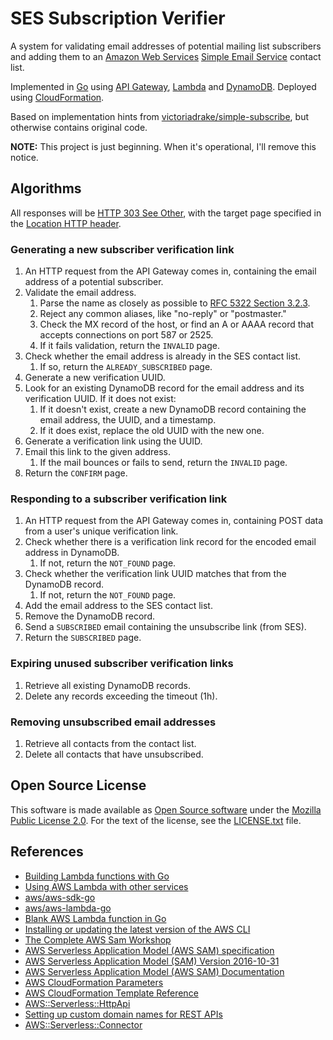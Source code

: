 # SES Subscription Verifier

A system for validating email addresses of potential mailing list subscribers
and adding them to an [Amazon Web Services][] [Simple Email Service][]
contact list.

Implemented in [Go][] using [API Gateway][], [Lambda][] and [DynamoDB][].
Deployed using [CloudFormation][].

Based on implementation hints from [victoriadrake/simple-subscribe][], but
otherwise contains original code.

**NOTE:** This project is just beginning. When it's operational, I'll remove
this notice.

## Algorithms

All responses will be [HTTP 303 See Other][], with the target page specified in
the [Location HTTP header][].

### Generating a new subscriber verification link

1. An HTTP request from the API Gateway comes in, containing the email address
   of a potential subscriber.
1. Validate the email address.
   1. Parse the name as closely as possible to [RFC 5322 Section 3.2.3][].
   1. Reject any common aliases, like "no-reply" or "postmaster."
   1. Check the MX record of the host, or find an A or AAAA record that accepts
      connections on port 587 or 2525.
   1. If it fails validation, return the `INVALID` page.
1. Check whether the email address is already in the SES contact list.
   1. If so, return the `ALREADY_SUBSCRIBED` page.
1. Generate a new verification UUID.
1. Look for an existing DynamoDB record for the email address and its
   verification UUID. If it does not exist:
   1. If it doesn't exist, create a new DynamoDB record containing the email
      address, the UUID, and a timestamp.
   1. If it does exist, replace the old UUID with the new one.
1. Generate a verification link using the UUID.
1. Email this link to the given address.
   1. If the mail bounces or fails to send, return the `INVALID` page.
1. Return the `CONFIRM` page.

### Responding to a subscriber verification link

1. An HTTP request from the API Gateway comes in, containing POST data from a
   user's unique verification link.
1. Check whether there is a verification link record for the encoded email
   address in DynamoDB.
   1. If not, return the `NOT_FOUND` page.
1. Check whether the verification link UUID matches that from the DynamoDB
   record.
   1. If not, return the `NOT_FOUND` page.
1. Add the email address to the SES contact list.
1. Remove the DynamoDB record.
1. Send a `SUBSCRIBED` email containing the unsubscribe link (from SES).
1. Return the `SUBSCRIBED` page.

### Expiring unused subscriber verification links

1. Retrieve all existing DynamoDB records.
1. Delete any records exceeding the timeout (1h).

### Removing unsubscribed email addresses

1. Retrieve all contacts from the contact list.
1. Delete all contacts that have unsubscribed.

## Open Source License

This software is made available as [Open Source software][oss-def] under the
[Mozilla Public License 2.0][]. For the text of the license, see the
[LICENSE.txt](LICENSE.txt) file.

## References

- [Building Lambda functions with Go][]
- [Using AWS Lambda with other services][]
- [aws/aws-sdk-go][]
- [aws/aws-lambda-go][]
- [Blank AWS Lambda function in Go][]
- [Installing or updating the latest version of the AWS CLI][]
- [The Complete AWS Sam Workshop][]
- [AWS Serverless Application Model (AWS SAM) specification][]
- [AWS Serverless Application Model (SAM) Version 2016-10-31][]
- [AWS Serverless Application Model (AWS SAM) Documentation][]
- [AWS CloudFormation Parameters][]
- [AWS CloudFormation Template Reference][]
- [AWS::Serverless::HttpApi][]
- [Setting up custom domain names for REST APIs][]
- [AWS::Serverless::Connector][]

[Amazon Web Services]: https://aws.amazon.com
[Simple Email Service]: https://aws.amazon.com/ses/
[Go]: https://go.dev/
[API Gateway]: https://aws.amazon.com/api-gateway/
[Lambda]: https://aws.amazon.com/lambda/
[DynamoDB]: https://aws.amazon.com/dynamodb/
[CloudFormation]: https://aws.amazon.com/cloudformation/
[victoriadrake/simple-subscribe]: https://github.com/victoriadrake/simple-subscribe/
[HTTP 303 See Other]: https://developer.mozilla.org/en-US/docs/Web/HTTP/Status/303
[Location HTTP Header]: https://developer.mozilla.org/en-US/docs/Web/HTTP/Headers/Location
[RFC 5322 Section 3.2.3]: https://datatracker.ietf.org/doc/html/rfc5322#section-3.2.3
[oss-def]:     https://opensource.org/osd-annotated
[Mozilla Public License 2.0]: https://www.mozilla.org/en-US/MPL/
[Building Lambda functions with Go]: https://docs.aws.amazon.com/lambda/latest/dg/lambda-golang.html
[Using AWS Lambda with other services]: https://docs.aws.amazon.com/lambda/latest/dg/lambda-services.html
[aws/aws-sdk-go]: https://github.com/aws/aws-sdk-go
[aws/aws-lambda-go]: https://github.com/aws/aws-lambda-go
[Blank AWS Lambda function in Go]: https://github.com/awsdocs/aws-lambda-developer-guide/tree/main/sample-apps/blank-go
[Installing or updating the latest version of the AWS CLI]: https://docs.aws.amazon.com/cli/latest/userguide/getting-started-install.html
[The Complete AWS Sam Workshop]: https://catalog.workshops.aws/complete-aws-sam/en-US
[AWS Serverless Application Model (AWS SAM) specification]: https://docs.aws.amazon.com/serverless-application-model/latest/developerguide/sam-specification.html
[AWS Serverless Application Model (SAM) Version 2016-10-31]: https://github.com/aws/serverless-application-model/blob/master/versions/2016-10-31.md
[AWS Serverless Application Model (AWS SAM) Documentation]: https://docs.aws.amazon.com/serverless-application-model/
[AWS CloudFormation Parameters]: https://docs.aws.amazon.com/AWSCloudFormation/latest/UserGuide/parameters-section-structure.html
[AWS CloudFormation Template Reference]: https://docs.aws.amazon.com/AWSCloudFormation/latest/UserGuide/template-reference.html
[AWS::Serverless::HttpApi]: https://docs.aws.amazon.com/serverless-application-model/latest/developerguide/sam-resource-httpapi.html
[Setting up custom domain names for REST APIs]: https://docs.aws.amazon.com/apigateway/latest/developerguide/how-to-custom-domains.html
[AWS::Serverless::Connector]: https://docs.aws.amazon.com/serverless-application-model/latest/developerguide/sam-resource-connector.html
